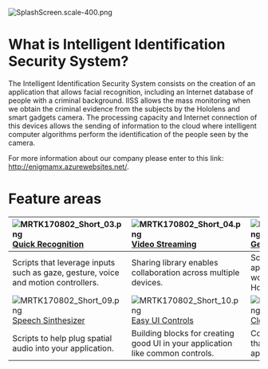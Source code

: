 ![SplashScreen.scale-400.png](.attachments/SplashScreen.scale-400-d42e21ea-ab8a-41b1-af54-e9c16b72e986.png)

# **What is Intelligent Identification Security System?**

The Intelligent Identification Security System consists on the creation of an application that allows facial recognition, including an Internet database of people with a criminal background.
IISS allows the mass monitoring when we obtain the criminal evidence from the subjects by the Hololens and smart gadgets camera. The processing capacity and Internet connection of this devices allows the sending of information to the cloud where intelligent computer algorithms perform the identification of the people seen by the camera.

For more information about our company please enter to this link: http://enigmamx.azurewebsites.net/.

# **Feature areas**
|![MRTK170802_Short_03.png](.attachments/MRTK170802_Short_03-c1c2381e-3874-4217-ae06-2a195331c0d6.png)[Quick Recognition]()|![MRTK170802_Short_04.png](.attachments/MRTK170802_Short_04-684110a3-1aad-4721-ab62-3e3cd9d25185.png)[Video Streaming]()|![MRTK170802_Short_05.png](.attachments/MRTK170802_Short_05-9fc6ec28-e158-425b-aca8-e1bd69be06a8.png)[Geolocation]()|![MRTK170802_Short_06.png](.attachments/MRTK170802_Short_06-fe1b831c-50b1-48ab-aaf8-3f9fa2cf2320.png)[Speech recognition]()|
| :--------------------- | :----------------- | :------------------ | :------------------------ |
| Scripts that leverage inputs such as gaze, gesture, voice and motion controllers.             | Sharing library enables collaboration across multiple devices.  | Scripts that allow applications to bring the real world into the digital using HoloLens.        | Tailor experiences based on room semantics like couch, wall etc. |
| ![MRTK170802_Short_09.png](.attachments/MRTK170802_Short_09-bc4544a5-65b8-494f-9eeb-0f361b2016cf.png)[Speech Sinthesizer]()|![MRTK170802_Short_10.png](.attachments/MRTK170802_Short_10-fe1dda30-d1e0-4ac1-984f-03af20412096.png)[Easy UI Controls]()|![MRTK170802_Short_11.png](.attachments/MRTK170802_Short_11-b81caea5-c1eb-4721-bf48-5bac38ed96dc.png)[Cloud Storage]()|![MRTK170802_Short_12.png](.attachments/MRTK170802_Short_12-43b85cd2-ef35-4f69-be0f-1de9fad58fef.png)[Stats Control]()|
| Scripts to help plug spatial audio into your application.           | Building blocks for creating good UI in your application like common controls.    | Common helpers and tools that you can leverage in your application.      | Build and deploy automation window for Unity Editor.|
